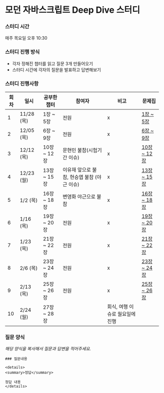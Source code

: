 # 모던 자바스크립트 Deep Dive 스터디

### 스터디 시간

매주 목요일 오후 10:30

### 스터디 진행 방식

- 각자 정해진 챕터를 읽고 질문 3개 만들어오기
- 스터디 시간에 각자의 질문을 발표하고 답변해보기

### 스터디 진행사항

| 회차 | 일시       | 공부한 챕터 | 참여자                                      | 비고                            | 문제집                         |
| ---- | ---------- | ----------- | ------------------------------------------- | ------------------------------- | ------------------------------ |
| 1    | 11/28 (목) | 1장 ~ 5장   | 전원                                        | x                               | [1장 ~ 5장](1회차/문제집.md)   |
| 2    | 12/05 (목) | 6장 ~ 9장   | 전원                                        | x                               | [6장 ~ 9장](2회차/문제집.md)   |
| 3    | 12/12 (목) | 10장 ~ 12장 | 문현민 불참(시험기간 이슈)                  | x                               | [10장 ~ 12장](3회차/문제집.md) |
| 4    | 12/23 (월) | 13장 ~ 15장 | 이유재 앞으로 불참, 현승엽 불참 (야근 이슈) | x                               | [13장 ~ 15장](4회차/문제집.md) |
| 5    | 1/2 (목)   | 16장 ~ 18장 | 변영화 야근으로 불참                        | x                               | [16장 ~ 18장](5회차/문제집.md) |
| 6    | 1/16 (목)  | 19장 ~ 20장 | 전원                                        | x                               | [19장 ~ 20장](6회차/문제집.md) |
| 7    | 1/23 (목)  | 21장 ~ 22장 | 전원                                        | x                               | [21장 ~ 22장](7회차/문제집.md) |
| 8    | 2/6 (목)   | 23장 ~ 24장 | 전원                                        | x                               | [23장 ~ 24장](8회차/문제집.md) |
| 9    | 2/13 (목)  | 25장 ~ 26장 | 전원                                        | x                               | [25장 ~ 26장](9회차/문제집.md) |
| 10   | 2/24 (월)  | 27장 ~ 28장 |                                             | 회식, 여행 이슈로 월요일에 진행 |                                |

### 질문 양식

_해당 양식을 복사해서 질문과 답변을 적어주세요._

```
### 질문내용

<details>
<summary>정답</summary>

정답 내용
</details>
```
